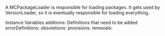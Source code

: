 A MCPackageLoader is responsible for loading packages.  It gets used by VersionLoader, so it is eventually responsible for loading everything.Instance Variables	additions:		<Definitions>  Definitions that need to be added	errorDefinitions:		<Object>	obsoletions:		<Object>	provisions:		<Object>	removals:		<Object>	requirements:		<Object>	unloadableDefinitions:		<Object>	methodAdditions  <MethodAdditions> MethodDefinitions corresponding to the Definitions in "additions" that have been added so far.